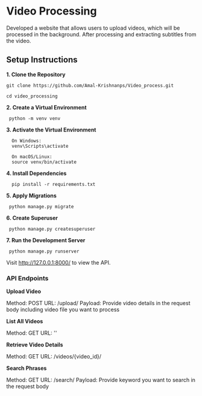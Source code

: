 # Video Processing
Developed a website that allows users to upload videos, which will be processed in the background. After processing and extracting subtitles from the video.

## Setup Instructions
**1. Clone the Repository**

    git clone https://github.com/Amal-Krishnanps/Video_process.git
    
    cd video_processing

**2. Create a Virtual Environment**
   
     python -m venv venv
   
 **3. Activate the Virtual Environment**
 
      On Windows:
      venv\Scripts\activate
     
      On macOS/Linux:
      source venv/bin/activate
   
**4. Install Dependencies**

      pip install -r requirements.txt

**5. Apply Migrations**

     python manage.py migrate

**6. Create Superuser**

     python manage.py createsuperuser

**7. Run the Development Server**

     python manage.py runserver

Visit http://127.0.0.1:8000/ to view the API.

### API Endpoints
   
 **Upload Video**
  
  Method: POST
  URL: /upload/
  Payload: Provide video details in the request body including video file you want to process

**List All Videos**

  Method: GET
  URL: ''

**Retrieve Video Details**

  Method: GET
  URL: /videos/{video_id}/

**Search Phrases**

  Method: GET
  URL: /search/
  Payload: Provide keyword you want to search in the request body
